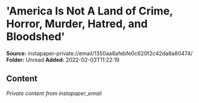 # 'America Is Not A Land of Crime, Horror, Murder, Hatred, and Bloodshed'

**Source:** instapaper-private://email/1350aa8afebfe0c620f2c42da8a80474/
**Folder:** Unread
**Added:** 2022-02-03T11:22:19




## Content
*Private content from instapaper_email*
